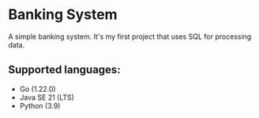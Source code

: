 # Banking System
A simple banking system. It's my first project that uses SQL for processing data. 

## Supported languages:
- Go (1.22.0)
- Java SE 21 (LTS)
- Python (3.9)
